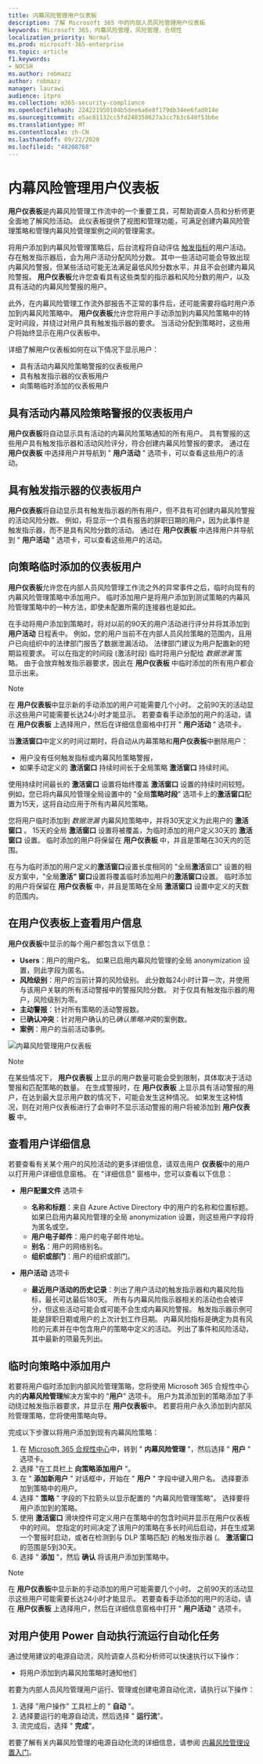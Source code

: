 ```yaml
---
title: 内幕风险管理用户仪表板
description: 了解 Microsoft 365 中的内部人员风险管理用户仪表板
keywords: Microsoft 365，内幕风险管理，风险管理，合规性
localization_priority: Normal
ms.prod: microsoft-365-enterprise
ms.topic: article
f1.keywords:
- NOCSH
ms.author: robmazz
author: robmazz
manager: laurawi
audience: itpro
ms.collection: m365-security-compliance
ms.openlocfilehash: 224221950104b5dee6a6e8f179db34ee6fad014e
ms.sourcegitcommit: e5ac81132cc5fd248350627a3cc7b3c640f53b6e
ms.translationtype: MT
ms.contentlocale: zh-CN
ms.lasthandoff: 09/22/2020
ms.locfileid: "48208768"
---
```

# <a name="insider-risk-management-users-dashboard"></a>内幕风险管理用户仪表板

**用户仪表板**是内幕风险管理工作流中的一个重要工具，可帮助调查人员和分析师更全面地了解风险活动。 此仪表板提供了视图和管理功能，可满足创建内幕风险管理策略和管理内幕风险管理案例之间的管理需求。

将用户添加到内幕风险管理策略后，后台流程将自动评估 [触发指标](insider-risk-management-settings.md#indicators)的用户活动。 存在触发指示器后，会为用户活动分配风险分数。 其中一些活动可能会导致出现内幕风险警报，但某些活动可能无法满足最低风险分数水平，并且不会创建内幕风险警报。 **用户仪表板**允许您查看具有这些类型的指示器和风险分数的用户，以及具有活动的内幕风险警报的用户。

此外，在内幕风险管理工作流外部报告不正常的事件后，还可能需要将临时用户添加到内幕风险策略中。 **用户仪表板**允许您将用户手动添加到内幕风险策略中的特定时间段，并绕过对用户具有触发指示器的要求。 当活动分配到策略时，这些用户将始终显示在用户仪表板中。

详细了解用户仪表板如何在以下情况下显示用户：

- 具有活动内幕风险策略警报的仪表板用户
- 具有触发指示器的仪表板用户
- 向策略临时添加的仪表板用户

## <a name="dashboard-users-with-active-insider-risk-policy-alerts"></a>具有活动内幕风险策略警报的仪表板用户

**用户仪表板**将自动显示具有活动的内幕风险策略通知的所有用户。 具有警报的这些用户具有触发指示器和活动风险评分，符合创建内幕风险警报的要求。 通过在 **用户仪表板** 中选择用户并导航到 " **用户活动** " 选项卡，可以查看这些用户的活动。

## <a name="dashboard-users-with-triggering-indicators"></a>具有触发指示器的仪表板用户

**用户仪表板**将自动显示具有触发指示器的所有用户，但不具有可创建内幕风险警报的活动风险分数。 例如，将显示一个具有报告的辞职日期的用户，因为此事件是触发指示器，而不是具有风险分数的活动。 通过在 **用户仪表板** 中选择用户并导航到 " **用户活动** " 选项卡，可以查看这些用户的活动。

## <a name="dashboard-users-added-temporarily-to-policies"></a>向策略临时添加的仪表板用户

**用户仪表板**允许您在内部人员风险管理工作流之外的异常事件之后，临时向现有的内幕风险管理策略中添加用户。 临时添加用户是将用户添加到测试策略的内幕风险管理策略中的一种方法，即使未配置所需的连接器也是如此。

在手动将用户添加到策略时，将对以前的90天的用户活动进行评分并将其添加到 **用户活动** 日程表中。 例如，您的用户当前不在内部人员风险策略的范围内，且用户已向组织中的法律部门报告了数据泄漏活动。 法律部门建议为用户配置新的短期监视要求。 可以在指定的时间段 (激活时段) 临时将用户分配给 *数据泄漏* 策略。 由于会放弃触发指示器要求，因此在 **用户仪表板** 中临时添加的所有用户都会显示出来。

>[!NOTE]
>在 **用户仪表板**中显示新的手动添加的用户可能需要几个小时。 之前90天的活动显示这些用户可能需要长达24小时才能显示。 若要查看手动添加的用户的活动，请在 **用户仪表板** 上选择用户，然后在详细信息窗格中打开 " **用户活动** " 选项卡。

当**激活窗口**中定义的时间过期时，将自动从内幕策略和**用户仪表板**中删除用户：

- 用户没有任何触发指标或内幕风险策略警报，
- 如果手动定义的 **激活窗口** 持续时间长于全局策略 **激活窗口** 持续时间。 

使用持续时间最长的 **激活窗口** 设置将始终覆盖 **激活窗口** 设置的持续时间较短。 例如，您已将内幕风险管理全局设置中的 "全局**策略时段**" 选项卡上的**激活窗口**配置为15天，这将自动应用于所有内幕风险策略。 

您将用户临时添加到 *数据泄漏* 内幕风险策略中，并将30天定义为此用户的 **激活窗口** 。 15天的全局 **激活窗口** 设置将被覆盖，为临时添加的用户定义30天的 **激活窗口** 设置。 临时添加的用户将保留在 **用户仪表板** 中，并且是策略在30天内的范围。

在与为临时添加的用户定义的**激活窗口**设置长度相同的 "全局**激活**窗口" 设置的相反方案中，"全局**激活" 窗口**设置将覆盖临时添加用户的**激活窗口**设置。 临时添加的用户将保留在 **用户仪表板** 中，并且是策略在全局 **激活窗口** 设置中定义的天数的范围内。

## <a name="view-user-information-on-the-users-dashboard"></a>在用户仪表板上查看用户信息

**用户仪表板**中显示的每个用户都包含以下信息：

- **Users**：用户的用户名。 如果已启用内幕风险管理的全局 anonymization 设置，则此字段为匿名。
- **风险级别**：用户的当前计算的风险级别。 此分数每24小时计算一次，并使用与该用户关联的所有活动警报中的警报风险分数。 对于仅具有触发指示器的用户，风险级别为零。
- **主动警报**：针对所有策略的活动警报数。
- 已**确认冲突**：针对用户确认的已*确认策略冲突*的案例数。
- **案例**：用户的当前活动事例。

![内幕风险管理用户仪表板](../media/insider-risk-users-dashboard.png)

>[!NOTE]
>在某些情况下， **用户仪表板** 上显示的用户数量可能会受到限制，具体取决于活动警报和匹配策略的数量。 在生成警报时，在 **用户仪表板** 上显示具有活动警报的用户，在达到最大显示用户数的情况下，可能会发生这种情况。 如果发生这种情况，则在对用户仪表板进行了会审时不显示活动警报的用户将被添加到 **用户仪表板** 中。

## <a name="view-user-details"></a>查看用户详细信息

若要查看有关某个用户的风险活动的更多详细信息，请双击用户 **仪表板**中的用户以打开用户详细信息窗格。 在 "详细信息" 窗格中，您可以查看以下信息：

- **用户配置文件** 选项卡
    - **名称和标题**：来自 Azure Active Directory 中的用户的名称和位置标题。 如果已启用内幕风险管理的全局 anonymization 设置，则这些用户字段将为匿名或空。
    - **用户电子邮件**：用户的电子邮件地址。
    - **别名**：用户的网络别名。
    - **组织或部门**：用户的组织或部门。

- **用户活动** 选项卡
    - **最近用户活动的历史记录**：列出了用户活动的触发指示器和内幕风险指标，最长可达最后180天。 所有与内幕风险指示器相关的活动也会被评分，但这些活动可能会或可能不会生成内幕风险警报。 触发指示器示例可能是辞职日期或用户的上次计划工作日期。 内幕风险指标是确定为具有风险的元素并在中包含用户的策略中定义的活动。 列出了事件和风险活动，其中最新的项最先列出。

## <a name="temporarily-add-a-user-to-a-policy"></a>临时向策略中添加用户

若要将用户临时添加到内部风险管理策略，您将使用 Microsoft 365 合规性中心内的**内幕风险管理**解决方案中的 "**用户**" 选项卡。 用户为其添加到的策略添加了手动绕过触发指示器要求，并显示在 **用户仪表板**中。 若要将用户永久添加到内部风险管理策略，您将使用策略向导。

完成以下步骤以将用户添加到现有内幕风险策略：

1. 在 [Microsoft 365 合规性中心](https://compliance.microsoft.com)中，转到 " **内幕风险管理** "，然后选择 " **用户** " 选项卡。
2. 选择 "在工具栏上 **向策略添加用户** "。
3. 在 " **添加新用户** " 对话框中，开始在 " **用户** " 字段中键入用户名。 选择要添加到策略中的用户。
4. 选择 " **策略** " 字段的下拉箭头以显示配置的 "内幕风险管理策略"。 选择要将用户添加到的策略。
5. 使用 **激活窗口** 滑块控件可定义用户在策略中的包含时间并显示在用户仪表板中的时间。 您指定的时间决定了该用户的策略在多长时间后启动，并在生成第一个警报时启动，或者在检测到与 DLP 策略匹配) 的触发指示器 (。 **激活窗口**的范围是5到30天。
6. 选择 " **添加** "，然后 **确认** 将该用户添加到策略中。

>[!NOTE]
>在 **用户仪表板**中显示新的手动添加的用户可能需要几个小时。 之前90天的活动显示这些用户可能需要长达24小时才能显示。 若要查看手动添加的用户的活动，请在 **用户仪表板** 上选择用户，然后在详细信息窗格中打开 " **用户活动** " 选项卡。

## <a name="run-automated-tasks-with-power-automate-flows-for-a-user"></a>对用户使用 Power 自动执行流运行自动化任务

通过使用建议的电源自动流，风险调查人员和分析师可以快速执行以下操作：

- 将用户添加到内幕风险策略时通知他们

若要为内部人员风险管理用户运行、管理或创建电源自动化流，请执行以下操作：

1. 选择 "用户操作" 工具栏上的 " **自动** "。
2. 选择要运行的电源自动流，然后选择 " **运行流**"。
3. 流完成后，选择 " **完成**"。

若要了解有关内幕风险管理的电源自动化流的详细信息，请参阅 [内幕风险管理设置入门](insider-risk-management-settings.md#power-automate-flows-preview)。
